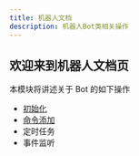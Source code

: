 ```yaml
---
title: 机器人文档
description: 机器人Bot类相关操作
---
```


## 欢迎来到机器人文档页

本模块将讲述关于 Bot 的如下操作

* [初始化](./init)
* [命令添加](./cmd)
* 定时任务
* 事件监听